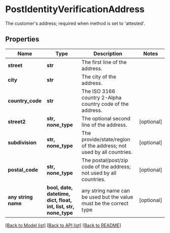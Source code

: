 # PostIdentityVerificationAddress

The customer's address; required when method is set to 'attested'.

## Properties
Name | Type | Description | Notes
------------ | ------------- | ------------- | -------------
**street** | **str** | The first line of the address. | 
**city** | **str** | The city of the address. | 
**country_code** | **str** | The ISO 3166 country 2-Alpha country code of the address. | 
**street2** | **str, none_type** | The optional second line of the address. | [optional] 
**subdivision** | **str, none_type** | The provide/state/region of the address; not used by all countries. | [optional] 
**postal_code** | **str, none_type** | The postal/post/zip code of the address; not used by all countries. | [optional] 
**any string name** | **bool, date, datetime, dict, float, int, list, str, none_type** | any string name can be used but the value must be the correct type | [optional]

[[Back to Model list]](../README.md#documentation-for-models) [[Back to API list]](../README.md#documentation-for-api-endpoints) [[Back to README]](../README.md)


